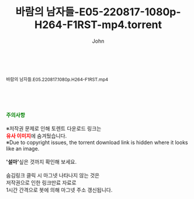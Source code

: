 ﻿---
layout: post
title:  "바람의 남자들-E05-220817-1080p-H264-F1RST-mp4.torrent"
author: John
categories: [ 방송/음악 ]
tags: [  ]
image:  
description: "바람의 남자들-E05-220817-1080p-H264-F1RST-mp4 torrent 정보 공유"
toc: true
toc_sticky: true
---

<br>
<div class="view-img">
<a class="view_image" href="http://torrentmobile61.com/bbs/view_image.php?fn=%2Fdata%2Ffile%2Fmusic%2F3735183265_fCwMraV7_3c062c37fa7b7bbea75dc3fe4a1461bb39ae7e42.jpg" target="_blank"><img alt="" class="img-tag" content="http://torrentmobile61.com/data/file/music/3735183265_fCwMraV7_3c062c37fa7b7bbea75dc3fe4a1461bb39ae7e42.jpg" itemprop="image" src="http://torrentmobile61.com/data/file/music/thumb-3735183265_fCwMraV7_3c062c37fa7b7bbea75dc3fe4a1461bb39ae7e42_835x2244.jpg"/></a></div><div class="view-content" itemprop="description">
<p><span style="font-size:12px;">바람의 남자들.E05.220817.1080p.H264-F1RST.mp4</span> </p> </div>
    
<br><br><br>
<p data-ke-size="size16"><b><span style="color: green;">주의사항</span></b><br /><br />※저작권 문제로 인해 토렌트 다운로드 링크는<br /><b><span style="color: red;">유사 이미지</span></b>에 숨겨뒀습니다.<br />※Due to copyright issues, the torrent download link is hidden where it looks like an image.<br /><br /><b>'설마'</b>싶은 것까지 확인해 보세요.<br /><br />숨김링크 클릭 시 마그넷 나타나지 않는 것은<br />저작권으로 인한 링크만료 자료로<br />1시간 간격으로 봇에 의해 마그넷 주소 갱신됩니다.</p>
